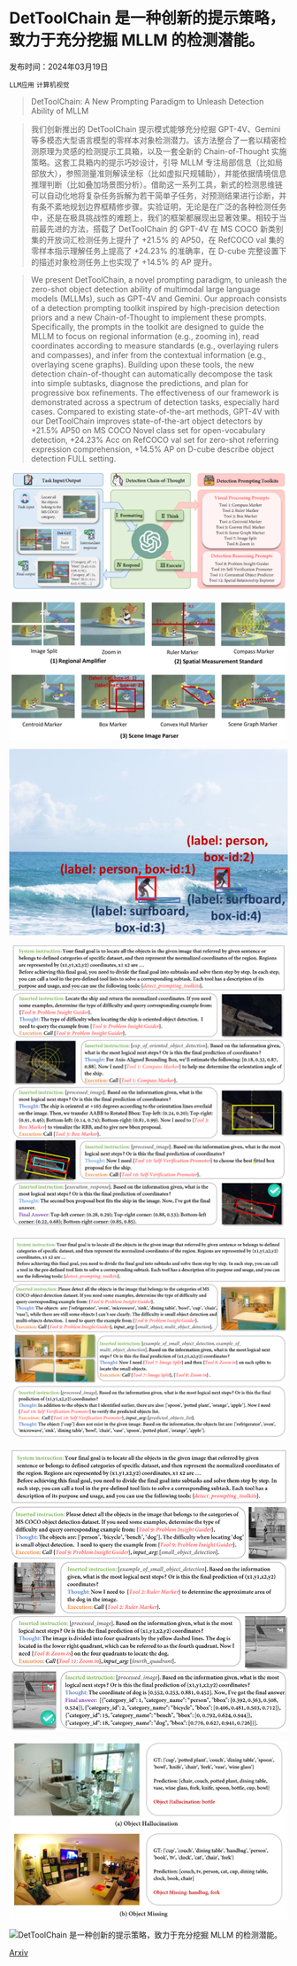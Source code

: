 # DetToolChain 是一种创新的提示策略，致力于充分挖掘 MLLM 的检测潜能。

发布时间：2024年03月19日

`LLM应用` `计算机视觉`

> DetToolChain: A New Prompting Paradigm to Unleash Detection Ability of MLLM

> 我们创新推出的 DetToolChain 提示模式能够充分挖掘 GPT-4V、Gemini 等多模态大型语言模型的零样本对象检测潜力。该方法整合了一套以精密检测原理为灵感的检测提示工具箱，以及一套全新的 Chain-of-Thought 实施策略。这套工具箱内的提示巧妙设计，引导 MLLM 专注局部信息（比如局部放大），参照测量准则解读坐标（比如虚拟尺规辅助），并能依据情境信息推理判断（比如叠加场景图分析）。借助这一系列工具，新式的检测思维链可以自动化地将复杂任务拆解为若干简单子任务，对预测结果进行诊断，并有条不紊地规划边界框精修步骤。实验证明，无论是在广泛的各种检测任务中，还是在极具挑战性的难题上，我们的框架都展现出显著效果。相较于当前最先进的方法，搭载了 DetToolChain 的 GPT-4V 在 MS COCO 新类别集的开放词汇检测任务上提升了 +21.5% 的 AP50，在 RefCOCO val 集的零样本指示理解任务上提高了 +24.23% 的准确率，在 D-cube 完整设置下的描述对象检测任务上也实现了 +14.5% 的 AP 提升。

> We present DetToolChain, a novel prompting paradigm, to unleash the zero-shot object detection ability of multimodal large language models (MLLMs), such as GPT-4V and Gemini. Our approach consists of a detection prompting toolkit inspired by high-precision detection priors and a new Chain-of-Thought to implement these prompts. Specifically, the prompts in the toolkit are designed to guide the MLLM to focus on regional information (e.g., zooming in), read coordinates according to measure standards (e.g., overlaying rulers and compasses), and infer from the contextual information (e.g., overlaying scene graphs). Building upon these tools, the new detection chain-of-thought can automatically decompose the task into simple subtasks, diagnose the predictions, and plan for progressive box refinements. The effectiveness of our framework is demonstrated across a spectrum of detection tasks, especially hard cases. Compared to existing state-of-the-art methods, GPT-4V with our DetToolChain improves state-of-the-art object detectors by +21.5% AP50 on MS COCO Novel class set for open-vocabulary detection, +24.23% Acc on RefCOCO val set for zero-shot referring expression comprehension, +14.5% AP on D-cube describe object detection FULL setting.

![DetToolChain 是一种创新的提示策略，致力于充分挖掘 MLLM 的检测潜能。](../../../paper_images/2403.12488/x1.png)

![DetToolChain 是一种创新的提示策略，致力于充分挖掘 MLLM 的检测潜能。](../../../paper_images/2403.12488/x2.png)

![DetToolChain 是一种创新的提示策略，致力于充分挖掘 MLLM 的检测潜能。](../../../paper_images/2403.12488/x3.png)

![DetToolChain 是一种创新的提示策略，致力于充分挖掘 MLLM 的检测潜能。](../../../paper_images/2403.12488/x4.png)

![DetToolChain 是一种创新的提示策略，致力于充分挖掘 MLLM 的检测潜能。](../../../paper_images/2403.12488/x5.png)

![DetToolChain 是一种创新的提示策略，致力于充分挖掘 MLLM 的检测潜能。](../../../paper_images/2403.12488/x6.png)

![DetToolChain 是一种创新的提示策略，致力于充分挖掘 MLLM 的检测潜能。](../../../paper_images/2403.12488/x7.png)

![DetToolChain 是一种创新的提示策略，致力于充分挖掘 MLLM 的检测潜能。](../../../paper_images/2403.12488/x8.png)

[Arxiv](https://arxiv.org/abs/2403.12488)